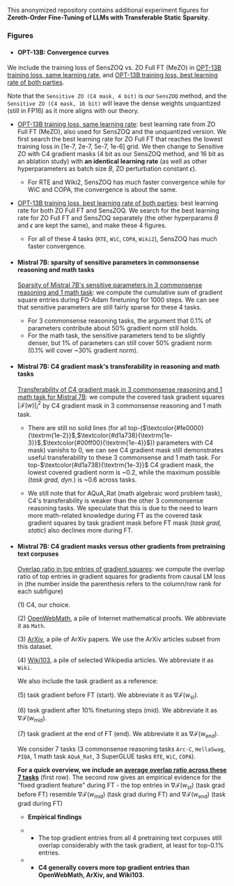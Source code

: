 This anonymized repository contains additional experiment figures for **Zeroth-Order Fine-Tuning of LLMs with Transferable Static Sparsity**.

### Figures

- #### OPT-13B: Convergence curves

We include the training loss of SensZOQ vs. ZO Full FT (MeZO) in [OPT-13B training loss, same learning rate](https://anonymous.4open.science/r/SensZOQRebuttal-9EE4/Figures/opt-13b-loss-same-learning-rate.png), and [OPT-13B training loss, best learning rate of both parties](https://anonymous.4open.science/r/SensZOQRebuttal-9EE4/Figures/opt-13b-loss-best-learning-rate-of-both-side.png).

Note that the `Sensitive ZO (C4 mask, 4 bit)` is our `SensZOQ` method, and the `Sensitive ZO (C4 mask, 16 bit)` will leave the dense weights unquantized (still in FP16) as it more aligns with our theory.

- [OPT-13B training loss, same learning rate](https://anonymous.4open.science/r/SensZOQRebuttal-9EE4/Figures/opt-13b-loss-same-learning-rate.png): best learning rate from ZO Full FT (MeZO), also used for SensZOQ and the unquantized version. We first search the best learning rate for ZO Full FT that reaches the lowest training loss in [1e-7, 2e-7, 5e-7, 1e-6] grid. We then change to Sensitive ZO with C4 gradient masks (4 bit as our SensZOQ method, and 16 bit as an ablation study) with **an identical learning rate** (as well as other hyperparameters as batch size $B$, ZO perturbation constant $\epsilon$). 

  - For RTE and Wiki2, SensZOQ has much faster convergence while for WiC and COPA, the convergence is about the same.


- [OPT-13B training loss, best learning rate of both parties](https://anonymous.4open.science/r/SensZOQRebuttal-9EE4/Figures/opt-13b-loss-best-learning-rate-of-both-side.png): best learning rate for both ZO Full FT and SensZOQ. We search for the best learning rate for ZO Full FT and SensZOQ separately (the other hyperparams $B$ and $\epsilon$ are kept the same), and make these 4 figures. 

  - For all of these 4 tasks (`RTE`, `WiC`, `COPA`, `Wiki2`), SensZOQ has much faster convergence.



- #### Mistral 7B: sparsity of sensitive parameters in commonsense reasoning and math tasks

  [Sparsity of Mistral 7B's sensitive parameters in 3 commonsense reasoning and 1 math task](https://anonymous.4open.science/r/SensZOQRebuttal-9EE4/Figures/mistral-7b-sensitive-parameters-sparsity.png): we compute the cumulative sum of gradient square entries during FO-Adam finetuning for 1000 steps. We can see that sensitive parameters are still fairly sparse for these 4 tasks.


  - For 3 commonsense reasoning tasks, the argument that 0.1% of parameters contribute about 50% gradient norm still holds.
  - For the math task, the sensitive parameters tend to be slightly denser, but 1% of parameters can still cover 50% gradient norm (0.1% will cover ~30% gradient norm).


- #### Mistral 7B: C4 gradient mask's transferability in reasoning and math tasks

  [Transferability of C4 gradient mask in 3 commonsense reasoning and 1 math task for Mistral 7B](https://anonymous.4open.science/r/SensZOQRebuttal-9EE4/Figures/mistral-7b-C4-transferability.png): we compute the covered task gradient squares $[\mathcal{F}(w)]_i^2$ by C4 gradient mask in 3 commonsense reasoning and 1 math task. 

  - There are still no solid lines (for all top-($\textcolor{#fe0000}{\textrm{1e-2}}$,$\textcolor{#d1a738}{\textrm{1e-3}}$,$\textcolor{#00ff00}{\textrm{1e-4}}$)) parameters with C4 mask) vanishs to 0, we can see C4 gradient mask still demonstrates useful transferability to these 3 commonsense and 1 math task. For top-$\textcolor{#d1a738}{\textrm{1e-3}}$ C4 gradient mask, the lowest covered gradient norm is ~0.2, while the maximum possible (*task grad, dyn.*) is ~0.6 across tasks. 

  - We still note that for AQuA_Rat (math algebraic word problem task), C4's transferability is weaker than the other 3 commonsense reasoning tasks. We speculate that this is due to the need to learn more math-related knowledge during FT as the covered task gradient squares by task gradient mask before FT mask (*task grad, static*) also declines more during FT. 


- #### Mistral 7B: C4 gradient masks versus other gradients from pretraining text corpuses

  [Overlap ratio in top entries of gradient squares](https://anonymous.4open.science/r/SensZOQRebuttal-9EE4/Figures/mistral-7b-C4-transferability.png): we compute the overlap ratio of top entries in gradient squares for gradients from causal LM loss in (the number inside the parenthesis refers to the column/row rank for each subfigure)
  
  (1) C4, our choice.

  (2) [OpenWebMath](https://huggingface.co/datasets/open-web-math/open-web-math), a pile of Internet mathematical proofs. We abbreviate it as `Math`.

  (3) [ArXiv](https://huggingface.co/datasets/armanc/scientific_papers), a pile of ArXiv papers. We use the ArXiv articles subset from this dataset.
  
  (4) [Wiki103](https://huggingface.co/datasets/Salesforce/wikitext), a pile of selected Wikipedia articles. We abbreviate it as `Wiki`.
  
  We also include the task gradient as a reference:

  (5) task gradient before FT (start). We abbreviate it as $\nabla \mathcal{F} (w_\mathrm{st})$.

  (6) task gradient after 10% finetuning steps (mid). We abbreviate it as $\nabla \mathcal{F} (w_\mathrm{mid})$.

  (7) task gradient at the end of FT (end). We abbreviate it as $\nabla \mathcal{F} (w_\mathrm{end})$.

  We consider 7 tasks (3 commonsense reasoning tasks `Arc-C`, `HellaSwag`, `PIQA`, 1 math task `AQuA_Rat`, 3 SuperGLUE tasks `RTE`, `WiC`, `COPA`).

  **For a quick overview, we include an [average overlap ratio across these 7 tasks](https://anonymous.4open.science/r/SensZOQRebuttal-9EE4/Figures/mistral-7b-7tasks-top-overlap-avg.png)** (first row). The second row gives an empirical evidence for the "fixed gradient feature" during FT - the top entries in $\nabla \mathcal{F} (w_\mathrm{st})$ (task grad before FT) resemble $\nabla \mathcal{F} (w_\mathrm{mid})$ (task grad during FT) and $\nabla \mathcal{F} (w_\mathrm{end})$ (task grad during FT)

  - **Empirical findings**
  - - The top gradient entries from all 4 pretraining text corpuses still overlap considerably with the task gradient, at least for top-0.1% entries. 

  - - **C4 generally covers more top gradient entries than OpenWebMath, ArXiv, and Wiki103.**

